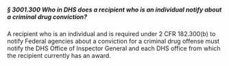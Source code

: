 ##### § 3001.300 Who in DHS does a recipient who is an individual notify about a criminal drug conviction? #####

A recipient who is an individual and is required under 2 CFR 182.300(b) to notify Federal agencies about a conviction for a criminal drug offense must notify the DHS Office of Inspector General and each DHS office from which the recipient currently has an award.